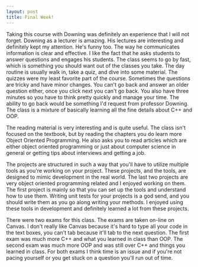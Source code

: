 ```yaml
---
layout: post
title: Final Week!
---
```


Taking this course with Downing was definitely an experience that I will not forget. Downing as a lecturer is amazing. His lectures are interesting and definitely kept my attention. He's funny too. The way he communicates information is clear and effective. I like the fact that he asks students to answer questions and engages his students. The class seems to go by fast, which is something you should want out of the classes you take. The day routine is usually walk in, take a quiz, and dive into some material. The quizzes were my least favorite part of the course. Sometimes the questions are tricky and have minor changes. You can't go back and answer an older question either, once you click next you can't go back. You also have three minutes so you have to think pretty quickly and manage your time. The ability to go back would be something I'd request from professor Downing. The class is a mixture of basically learning all the fine details about C++ and OOP. 

The reading material is very interesting and is quite useful. The class isn't focused on the textbook, but by reading the chapters you do learn more Object Oriented Programming. He also asks you to read articles which are either object oriented programming or just about computer science in general or getting tips about interviews and getting a job. 

The projects are structured in such a way that you'll have to utilize multiple tools as you're working on your project. These projects, and the tools, are designed to mimic development in the real world. The last two projects are very object oriented programming related and I enjoyed working on them. The first project is mainly so that you can set up the tools and understand how to use them. Writing unit tests for your projects is a god send, and you should write them as you go along writing your methods. I enjoyed using these tools in development and definitely learned a lot from these projects. 

There were two exams for this class. The exams are taken on-line on Canvas. I don't really like Canvas because it's hard to type all your code in the text boxes, you can't tab because it'll tab to the next question. The first exam was much more C++ and what you learned in class than OOP. The second exam was much more OOP and was still over C++ and things you learned in class. For both exams I think time is an issue and if you're not pacing yourself or you get stuck on a question you'll run out of time. 

